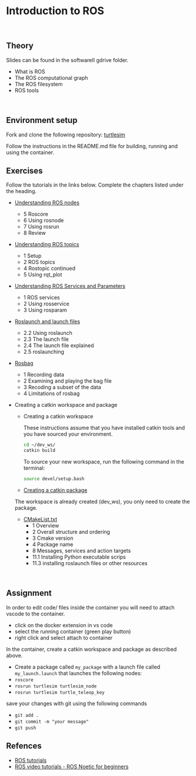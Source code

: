 # Introduction to ROS

&nbsp;

## Theory

Slides can be found in the softwareII gdrive folder.

- What is ROS
- The ROS computational graph
- The ROS filesystem
- ROS tools

&nbsp;

## Environment setup

Fork and clone the following repository: [turtlesim](https://github.com/vinceHuyghe/turtlesim)

Follow the instructions in the README.md file for building, running and using the container.

## Exercises

Follow the tutorials in the links below. Complete the chapters listed under the heading.

- [Understanding ROS nodes](http://wiki.ros.org/ROS/Tutorials/UnderstandingNodes)
  - 5 Roscore
  - 6 Using rosnode
  - 7 Using rosrun
  - 8 Review  
- [Understanding ROS topics](http://wiki.ros.org/ROS/Tutorials/UnderstandingTopics)
  - 1 Setup
  - 2 ROS topics
  - 4 Rostopic continued
  - 5 Using rqt_plot  
- [Understanding ROS Services and Parameters](http://wiki.ros.org/ROS/Tutorials/UnderstandingServicesParams)
  - 1 ROS services
  - 2 Using rosservice
  - 3 Using rosparam

- [Roslaunch and launch files](http://wiki.ros.org/ROS/Tutorials/UsingRqtconsoleRoslaunch)
  - 2.2 Using roslaunch
  - 2.3 The launch file
  - 2.4 The launch file explained
  - 2.5 roslaunching

- [Rosbag](http://wiki.ros.org/rosbag/Tutorials/Recording%20and%20playing%20back%20data)
  - 1 Recording data
  - 2 Examining and playing the bag file
  - 3 Recoding a subset of the data
  - 4 Limitations of rosbag

- Creating a catkin workspace and package
  - Creating a catkin workspace  

    These instructions assume that you have installed catkin tools and you have sourced your environment.  
  
    ```bash
    cd ~/dev_ws/
    catkin build
    ```

    To source your new workspace, run the following command in the terminal:

    ```bash
    source devel/setup.bash
    ```

  - [Creating a catkin package](http://wiki.ros.org/catkin/Tutorials/CreatingPackage)

  The workspace is already created (dev_ws), you only need to create the package.

  - [CMakeList.txt](http://wiki.ros.org/catkin/CMakeLists.txt)
    - 1 Overview
    - 2 Overall structure and ordering
    - 3 Cmake version
    - 4 Package name
    - 8 Messages, services and action targets
    - 11.1 Installing Python executable scrips
    - 11.3 installing roslaunch files or other resources

&nbsp;

## Assignment

In order to edit code/ files inside the container you will need to attach vscode to the container.

- click on the docker extension in vs code
- select the running container (green play button)
- right click and select attach to container

In the container, create a catkin workspace and package as described above.

- Create a package called `my_package` with a launch file called `my_launch.launch` that launches the following nodes:
- `roscore`
- `rosrun turtlesim turtlesim_node`
- `rosrun turtlesim turtle_teleop_key`

save your changes with git using the following commands

- `git add .`
- `git commit -m "your message"`
- `git push`

## Refences

- [ROS tutorials](http://wiki.ros.org/ROS/Tutorials)
- [ROS video tutorials - ROS Noetic for beginners](https://www.youtube.com/playlist?list=PLLSegLrePWgIbIrA4iehUQ-impvIXdd9Q)

&nbsp;
